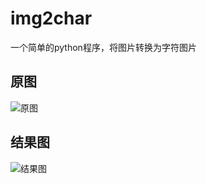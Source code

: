 # img2char
一个简单的python程序，将图片转换为字符图片

## 原图
![原图](https://github.com/clayandgithub/img2char/blob/master/input.jpg?raw=true)

## 结果图
![结果图](https://github.com/clayandgithub/img2char/blob/master/output.jpg?raw=true)
